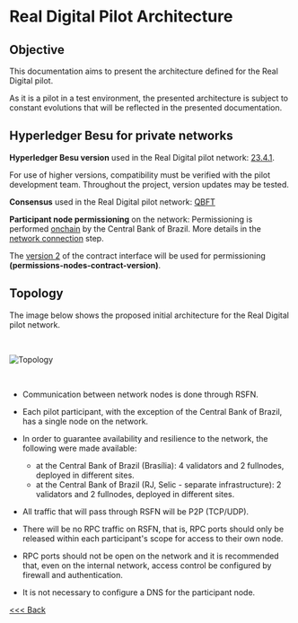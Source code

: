 # Real Digital Pilot Architecture

## Objective

This documentation aims to present the architecture defined for the Real Digital pilot.

As it is a pilot in a test environment, the presented architecture is subject to constant evolutions that will be reflected in the presented documentation.

## Hyperledger Besu for private networks

**Hyperledger Besu version** used in the Real Digital pilot network:
    [23.4.1](https://github.com/hyperledger/besu/releases/tag/23.4.1).

For use of higher versions, compatibility must be verified with the pilot development team. Throughout the project, version updates may be tested.

**Consensus** used in the Real Digital pilot network:
    [QBFT](https://besu.hyperledger.org/stable/private-networks/how-to/configure/consensus/qbft/)

**Participant node permissioning** on the network:
    Permissioning is performed [onchain](https://besu.hyperledger.org/stable/private-networks/concepts/permissioning/onchain/#permissioning-contracts) by the Central Bank of Brazil. More details in the [network connection](ingresso.md) step.

The [version 2](https://besu.hyperledger.org/stable/private-networks/how-to/use-permissioning/onchain/#specify-the-permissioning-contract-interface-version) of the contract interface will be used for permissioning **(permissions-nodes-contract-version)**.

## Topology

The image below shows the proposed initial architecture for the Real Digital pilot network.

&nbsp;

![Topology](topologia.png "Real Digital network pilot architecture")

&nbsp;

- Communication between network nodes is done through RSFN.

- Each pilot participant, with the exception of the Central Bank of Brazil, has a single node on the network.

- In order to guarantee availability and resilience to the network, the following were made available:
  - at the Central Bank of Brazil (Brasília): 4 validators and 2 fullnodes, deployed in different sites.
  - at the Central Bank of Brazil (RJ, Selic - separate infrastructure): 2 validators and 2 fullnodes, deployed in different sites.

- All traffic that will pass through RSFN will be P2P (TCP/UDP).

- There will be no RPC traffic on RSFN, that is, RPC ports should only be released within each participant's scope for access to their own node.

- RPC ports should not be open on the network and it is recommended that, even on the internal network, access control be configured by firewall and authentication.

- It is not necessary to configure a DNS for the participant node.

[<<< Back](README.md)
